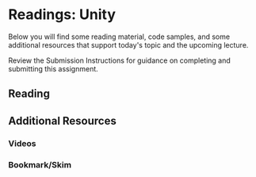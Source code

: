 # Readings: Unity

Below you will find some reading material, code samples, and some additional resources that support today's topic and the upcoming lecture.

Review the Submission Instructions for guidance on completing and submitting this assignment.

## Reading

## Additional Resources

### Videos

### Bookmark/Skim
